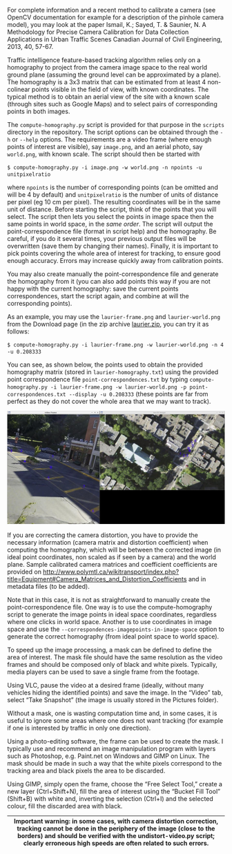 For complete information and a recent method to calibrate a camera (see OpenCV documentation for example for a description of the pinhole camera model), you may look at the paper Ismail, K.; Sayed, T. & Saunier, N. A Methodology for Precise Camera Calibration for Data Collection Applications in Urban Traffic Scenes Canadian Journal of Civil Engineering, 2013, 40, 57-67.

Traffic intelligence feature-based tracking algorithm relies only on a homography to project from the camera image space to the real world ground plane (assuming the ground level can be approximated by a plane). The homography is a 3x3 matrix that can be estimated from at least 4 non-colinear points visible in the field of view, with known coordinates. The typical method is to obtain an aerial view of the site with a known scale (through sites such as Google Maps) and to select pairs of corresponding points in both images. 

The `compute-homography.py` script is provided for that purpose in the `scripts` directory in the repository. The script options can be obtained through the `-h` or `--help` options. The requirements are a video frame (where enough points of interest are visible), say `image.png`, and an aerial photo, say `world.png`, with known scale. The script should then be started with

```
$ compute-homography.py -i image.png -w world.png -n npoints -u unitpixelratio
```

where `npoints` is the number of corresponding points (can be omitted and will be 4 by default) and `unitpixelratio` is the number of units of distance per pixel (eg 10 cm per pixel). The resulting coordinates will be in the same unit of distance. Before starting the script, think of the points that you will select. The script then lets you select the points in image space then the same points in world space, in the *same order*. The script will output the point-correspondence file (format in script help) and the homography. Be careful, if you do it several times, your previous output files will be overwritten (save them by changing their names). Finally, it is important to pick points covering the whole area of interest for tracking, to ensure good enough accuracy. Errors may increase quickly away from calibration points. 

You may also create manually the point-correspondence file and generate the homography from it (you can also add points this way if you are not happy with the current homography: save the current points correspondences, start the script again, and combine at will the corresponding points). 

As an example, you may use the `laurier-frame.png` and `laurier-world.png` from the Download page (in the zip archive [laurier.zip](https://bitbucket.org/Nicolas/trafficintelligence/downloads/12-laurier.zip), you can try it as follows:

```
$ compute-homography.py -i laurier-frame.png -w laurier-world.png -n 4 -u 0.208333
```

You can see, as shown below, the points used to obtain the provided homography matrix (stored in `laurier-homography.txt`) using the provided point correspondence file `point-correspondences.txt` by typing `compute-homography.py -i laurier-frame.png -w laurier-world.png -p point-correspondences.txt --display -u 0.208333` (these points are far from perfect as they do not cover the whole area that we may want to track). 

![Example of homography computation](images/example-compute-homography.jpg)

If you are correcting the camera distortion, you have to provide the necessary information (camera matrix and distortion coefficient) when computing the homography, which will be between the corrected image (in ideal point coordinates, non scaled as if seen by a camera) and the world plane. Sample calibrated camera matrices and coefficient coefficients are provided on http://www.polymtl.ca/wikitransport/index.php?title=Equipment#Camera_Matrices_and_Distortion_Coefficients and in metadata files (to be added). 

Note that in this case, it is not as straightforward to manually create the point-correspondence file. One way is to use the compute-homography script to generate the image points in ideal space coordinates, regardless where one clicks in world space. Another is to use coordinates in image space and use the `--correspondences-imagepoints-in-image-space` option to generate the correct homography (from ideal point space to world space).

To speed up the image processing, a mask can be defined to define the area of interest. The mask file should have the same resolution as the video frames and should be composed only of black and white pixels. Typically, media players can be used to save a single frame from the footage.

Using VLC, pause the video at a desired frame (ideally, without many vehicles hiding the identified points) and save the image. In the “Video” tab, select “Take Snapshot” (the image is usually stored in the Pictures folder).

Without a mask, one is wasting computation time and, in some cases, it is useful to ignore some areas where one does not want tracking (for example if one is interested by traffic in only one direction). 

Using a photo-editing software, the frame can be used to create the mask. I typically use and recommend an image manipulation program with layers such as Photoshop, e.g. Paint.net on Windows and GIMP on Linux. The mask should be made in such a way that the white pixels correspond to the tracking area and black pixels the area to be discarded.

Using GIMP, simply open the frame, choose the “Free Select Tool,” create a new layer (Ctrl+Shift+N), fill the area of interest using the “Bucket Fill Tool” (Shift+B) with white and, inverting the selection (Ctrl+I) and the selected colour, fill the discarded area with black.

| Important warning: in some cases, with camera distortion correction, tracking cannot be done in the periphery of the image (close to the borders) and should be verified with the undistort-video.py script; clearly erroneous high speeds are often related to such errors. |
| --- |
